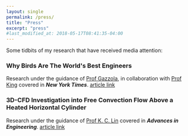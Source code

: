 ```yaml
---
layout: single
permalink: /press/
title: "Press"
excerpt: "press"
#last_modified_at: 2018-05-17T08:41:35-04:00
---
```

Some tidbits of my research that have received media attention:

### Why Birds Are The World's Best Engineers

Research under the guidance of [Prof Gazzola](https://mattia-lab.com/), in collaboration with
[Prof King](http://www.mbod-lab.com/) covered in ***New York Times***.
[article link](https://www.nytimes.com/2020/03/17/science/why-birds-are-the-worlds-best-engineers.html)

### 3D-CFD Investigation into Free Convection Flow Above a Heated Horizontal Cylinder

Research under the guidance of [Prof K. C. Lin](https://sites.google.com/site/kuangclin/home)
covered in ***Advances in Engineering***.
[article link](https://advanceseng.com/3d-cfd-investigation-free-convection-flow-above-heated-horizontal-cylinder-comparisons-experimental-data/)

